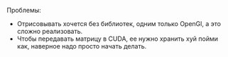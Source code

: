 Проблемы:

- Отрисовывать хочется без библиотек, одним только OpenGl, а это сложно реализовать.
- Чтобы передавать матрицу в CUDA, ее нужно хранить хуй пойми как, наверное надо просто начать делать.